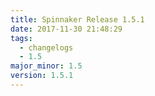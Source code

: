 ```yaml
---
title: Spinnaker Release 1.5.1
date: 2017-11-30 21:48:29
tags:
  - changelogs
  - 1.5
major_minor: 1.5
version: 1.5.1
---
```


<script src="https://gist.github.com/spinnaker-release/e884c78db5dead1a72c3f6b52c05738b.js"></script>
